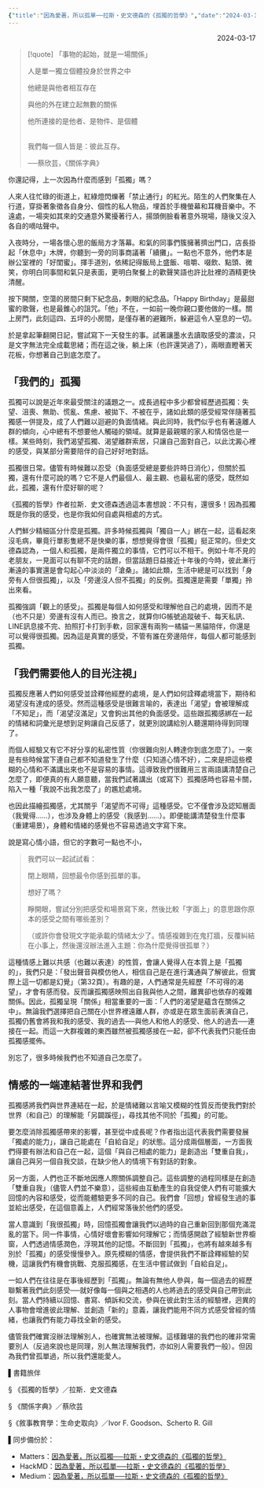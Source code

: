 ```yaml
---
{"title":"因為愛著，所以孤單──拉斯・史文德森的《孤獨的哲學》","date":"2024-03-17T00:00:00.000Z","author":"TreeZi","tags":["孤獨的哲學","橋本書屋","Reading_Notes"],"description":"還有很多地方要調整，文章好難寫O_Q","URL":"https://matters.town/@sadtreeqaq/555234-%E5%9B%A0%E7%82%BA%E6%84%9B%E8%91%97-%E6%89%80%E4%BB%A5%E5%AD%A4%E7%8D%A8-%E6%8B%89%E6%96%AF-%E5%8F%B2%E6%96%87%E5%BE%B7%E6%A3%AE%E7%9A%84-%E5%AD%A4%E7%8D%A8%E7%9A%84%E5%93%B2%E5%AD%B8-bafybeihur5glye7cq6j6zbuukqv62j243nkrewpafbtqaamajhgyqx7xta?referral=sadtreeqaq","link":"https://grizzled-ankle-932.notion.site/10c6c32c3d9c811383e3e4b71c09b215","notionID":"10c6c32c-3d9c-8113-83e3-e4b71c09b215","dg-publish":true,"status":"✅ Done","permalink":"/閱讀/因為愛著，所以孤單/","dgPassFrontmatter":true,"created":"2025-05-06T02:37:06.000+08:00","updated":"2025-05-06T01:01:12.000+08:00"}
---
```



<div style="text-align: right">2024-03-17</div>



> [!quote] 
> 「事物的起始，就是一場關係」
> 
> 人是單一獨立個體投身於世界之中
> 
> 他總是與他者相互存在
> 
> 與他的外在建立起無數的關係
> 
> 他所連接的是他者、是物件、是個體<br><br>
> 
>  我們每一個人皆是：彼此互存。
>  
>  ──蔡欣芸，《關係字典》


你還記得，上一次因為什麼而感到「孤獨」嗎？

人來人往忙碌的街道上，紅綠燈閃爍著「禁止通行」的紅光。陌生的人們聚集在人行道，穿掛著象徵各自身分、個性的私人物品，埋首於手機螢幕和耳機音樂中。不遠處，一場突如其來的交通意外驚擾著行人，揚頭側臉看著意外現場，隨後又沒入各自的嘀咕聲中。

入夜時分，一場各懷心思的飯局方才落幕。和氣的同事們簇擁著擠出門口，店長掛起「休息中」木牌，你聽到一旁的同事商議著「續攤」。一點也不意外，他們本是辦公室裡的「好閨蜜」。揮手道別，依稀記得飯局上盛飯、咀嚼、啜飲、點頭、微笑，你明白同事間和氣只是表面，更明白聚餐上的歡聲笑語也許比肚裡的酒精更快清醒。

按下開關，空蕩的房間只剩下紀念品，刺眼的紀念品。「Happy Birthday」是最甜蜜的歌聲，也是最錐心的詛咒。「他」不在，一如前一晚你親口要他做的一樣。關上房門，此刻這四、五坪的小房間，是僅存著的避難所，躲避這令人窒息的一切。

於是拿起筆翻開日記，嘗試寫下一天發生的事。試著讓墨水去讀取感受的濃淡，只是文字無法完全成載思緒；而在這之後，躺上床（也許還哭過了），兩眼直瞪著天花板，你想著自己到底怎麼了。

## 「我們的」孤獨

孤獨可以說是近年來最受關注的議題之一。成長過程中多少都曾經歷過孤獨：失望、沮喪、無助、慌亂、焦慮、被拋下、不被在乎，諸如此類的感受經常伴隨著孤獨感一併提及，成了人們難以迴避的負面情緒。與此同時，我們似乎也有著遠離人群的傾向，心中總有不想要他人觸碰的領域。就算是最親暱的家人和情侶也是一樣。某些時刻，我們渴望孤獨、渴望離群索居，只讓自己面對自己，以此沈澱心裡的感受，與某部分需要陪伴的自己好好地對話。

孤獨很日常。儘管有時候難以忍受（負面感受總是要些許時日消化），但關於孤獨，還有什麼可說的嗎？它不是人們最個人、最主觀、也最私密的感受，既然如此，孤獨，還有什麼好聊的呢？

《孤獨的哲學》作者拉斯．史文德森透過這本書想說：不只有，還很多！因為孤獨既是你我的感受，也是你我如何自處與相處的方式。

人們鮮少精細區分什麼是孤獨。許多時候孤獨與「獨自一人」綁在一起，這看起來沒毛病，畢竟行單影隻總不是快樂的事，想想覺得會很「孤獨」挺正常的。但史文德森認為，一個人和孤獨，是兩件獨立的事情，它們可以不相干。例如十年不見的老朋友，一見面可以有聊不完的話題，但當話題日益接近十年後的今時，彼此漸行漸遠的事實還是會勾起心中淡淡的「滄桑」。諸如此類，生活中總是可以找到「身旁有人但很孤獨」，以及「旁邊沒人但不孤獨」的反例。孤獨還是需要「單獨」拎出來看。

孤獨強調「觀上的感受」。孤獨是每個人如何感受和理解他自己的處境，因而不是（也不只是）旁邊有沒有人而已。換言之，就算你IG帳號追蹤破千、每天私訊、LINE訊息接不完、拍照打卡打到手軟，回家還有兩狗一橘貓一黑貓陪伴，你還是可以覺得很孤獨。因為這是真實的感受，不管有誰在旁邊陪伴，每個人都可能感到孤獨。

## 「我們需要他人的目光注視」

孤獨反應著人們如何感受並詮釋他經歷的處境，是人們如何詮釋處境當下，期待和渴望沒有達成的感受。然而這種感受是很難言喻的，表達出「渴望」會被理解成「不知足」，而「渴望沒滿足」又會鉤出其他的負面感受。這些跟孤獨感綁在一起的情緒和詞彙光是想到足夠讓自己反感了，就更別說講給別人聽還期待得到同理了。

而個人經驗又有它不好分享的私密性質（你很難向別人轉達你到底怎麼了）。一來是有些時候當下連自己都不知道發生了什麼（只知道心情不好），二來是把這些模糊的心情和不滿講出來也不是容易的事情。這導致我們很難用三言兩語講清楚自己怎麼了，即便真的有人願意聽，當我們試著講出（或寫下）孤獨感時也容易卡關，陷入一種「我說不出我怎麼了」的尷尬處境。

也因此描繪孤獨感，尤其關乎「渴望而不可得」這種感受。它不僅會涉及認知層面（我覺得……），也涉及身體上的感受（我感到……）。即便能講清楚發生什麼事（重建場景），身體和情緒的感覺也不容易透過文字寫下來。

說是寫心情小語，但它的字數可一點也不小，

> 我們可以一起試試看：
> 
> 閉上眼睛，回想最令你感到孤單的事。
> 
> 想好了嗎？
> 
> 睜開眼，嘗試分別把感受和場景寫下來，然後比較「字面上」的意思跟你原本的感受之間有哪些差別？
> 
> （或許你會發現文字能承載的情緒太少了。情感複雜到在鬼打牆，反覆糾結在小事上，然後還沒辦法進入主題：你為什麼覺得很孤單？）

這種情感上難以共感（也難以表達）的性質，會讓人覺得人在本質上是「孤獨的」，我們只是：「發出聲音與模仿他人，相信自己是在進行溝通與了解彼此，但實際上這一切都是幻覺」（第32頁）。有趣的是，人們通常是先經歷「不可得的渴望」，才會有感而發。反而讓孤獨感映照出自我與他人之間，離異卻也依存的複雜關係。因此，孤獨呈現「關係」相當重要的一面：「人們的渴望是蘊含在關係之中」。無論我們選擇把自己關在小世界裡遠離人群，亦或是在眾生面前表演自己，孤獨仍舊會將我和我的感受、我的過去──與他人和他人的感受、他人的過去──連接在一起。而這一大群複雜的東西雖然被孤獨感接在一起，卻不代表我們只能任由孤獨感擺佈。

別忘了，很多時候我們也不知道自己怎麼了。

## 情感的一端連結著世界和我們

孤獨感將我們與世界連結在一起，於是情緒難以言喻又模糊的性質反而使我們對於世界（和自己）的理解能「另闢蹊徑」，尋找其他不同於「孤獨」的可能。

要怎麼消除孤獨感帶來的影響，甚至從中成長呢？作者指出這代表我們需要發展「獨處的能力」，讓自己能處在「自給自足」的狀態。這分成兩個層面，一方面我們得要有辦法和自己在一起，這個「與自己相處的能力」是創造出「雙重自我」，讓自己與另一個自我交談，在缺少他人的情境下有對話的對象。

另一方面，人們也正不斷地因應人際關係調整自己。這些調整的過程同樣是在創造「雙重自我」（儘管人們並不樂意），這些經由互動產生的自我促使人們有可能擴大回憶的內容和感受，從而能體驗更多不同的自己。我們會「回想」曾經發生過的事並給出感受，在這個意義上，人們經常落後於他們的感受。

當人意識到「我很孤獨」時，回憶孤獨會讓我們以過時的自己重新回到那個充滿混亂的當下。同一件事情，心情好壞會影響如何理解它；而情感開啟了經驗新世界櫥窗，人們透過情感潤色，浮現其他的記憶。不斷回到「孤獨」，也將有越來越多有別於「孤獨」的感受慢慢參入。原先模糊的情感，會提供我們不斷詮釋經驗的契機，這讓我們有機會挑戰、克服孤獨感，在生活中嘗試做到「自給自足」。

一如人們在往往是在事後經歷到「孤獨」。無論有無他人參與，每一個過去的經歷聯繫著我們此刻感受──就好像每一個與之相遇的人也將過去的感受與自己帶到此刻。當人們持續以回憶、書寫、傾訴和交流，參與在彼此對生活的經驗裡，迥異的人事物會增進彼此理解、並創造「新的」意義，讓我們能用不同方式感受曾經的情緒，也讓我們有能力尋找全新的感受。

儘管我們確實沒辦法理解別人，也確實無法被理解。這樣難堪的我們也的確非常需要別人（反過來說也是同理，別人無法理解我們，亦如別人需要我們一般）。但因為我們曾孤單過，所以我們還能愛人。

▌書籍旅伴

§ 《孤獨的哲學》／拉斯．史文德森

§ 《關係字典》／蔡欣芸

§《敘事教育學：生命史取向》／Ivor F. Goodson、Scherto R. Gill

▌同步備份於：
- Matters：[因為愛著，所以孤獨──拉斯・史文德森的《孤獨的哲學》](https://matters.town/@sadtreeqaq/555234-%E5%9B%A0%E7%82%BA%E6%84%9B%E8%91%97-%E6%89%80%E4%BB%A5%E5%AD%A4%E7%8D%A8-%E6%8B%89%E6%96%AF-%E5%8F%B2%E6%96%87%E5%BE%B7%E6%A3%AE%E7%9A%84-%E5%AD%A4%E7%8D%A8%E7%9A%84%E5%93%B2%E5%AD%B8-bafybeihur5glye7cq6j6zbuukqv62j243nkrewpafbtqaamajhgyqx7xta?utm_source=share_copy&referral=sadtreeqaq)
- HackMD：[因為愛著，所以孤單──拉斯・史文德森的《孤獨的哲學》](https://hackmd.io/@tree10zi23/loneliness_part01_20240322)
- Medium：[因為愛著，所以孤單──拉斯・史文德森的《孤獨的哲學》](https://medium.com/@tree10zi23/%E5%9B%A0%E7%82%BA%E6%84%9B%E8%91%97-%E6%89%80%E4%BB%A5%E5%AD%A4%E7%8D%A8-%E6%8B%89%E6%96%AF-%E5%8F%B2%E6%96%87%E5%BE%B7%E6%A3%AE%E7%9A%84-%E5%AD%A4%E7%8D%A8%E7%9A%84%E5%93%B2%E5%AD%B8-c63e6eca6bb7)





